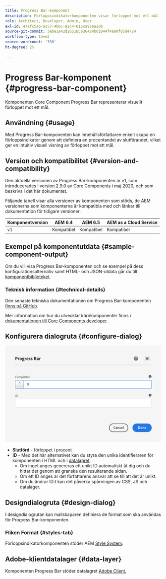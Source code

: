 ```yaml
---
title: Progress Bar-komponent
description: Förloppsindikatorkomponenten visar förloppet mot ett mål
role: Architect, Developer, Admin, User
exl-id: 47afc5a6-ac57-4b6c-92c4-015ca956a20b
source-git-commit: 3ebe1a42d265185b36424b01844f4a00f05d4724
workflow-type: tm+mt
source-wordcount: '338'
ht-degree: 2%

---
```


# Progress Bar-komponent {#progress-bar-component}

Komponenten Core Component Progress Bar representerar visuellt förloppet mot ett mål.

## Användning {#usage}

Med Progress Bar-komponenten kan innehållsförfattaren enkelt skapa en förloppsindikator genom att definiera en procentandel av slutförandet, vilket ger en intuitiv visuell visning av förloppet mot ett mål.

## Version och kompatibilitet {#version-and-compatibility}

Den aktuella versionen av Progress Bar-komponenten är v1, som introducerades i version 2.9.0 av Core Components i maj 2020, och som beskrivs i det här dokumentet.

Följande tabell visar alla versioner av komponenten som stöds, de AEM versionerna som komponenterna är kompatibla med och länkar till dokumentation för tidigare versioner.

| Komponentversion | AEM 6.4 | AEM 6.5 | AEM as a Cloud Service |
|---|---|---|---|
| v1 | Kompatibel | Kompatibel | Kompatibel |

## Exempel på komponentutdata {#sample-component-output}

Om du vill visa Progress Bar-komponenten och se exempel på dess konfigurationsalternativ samt HTML- och JSON-utdata går du till [komponentbiblioteket](https://adobe.com/go/aem_cmp_library_progressbar).

### Teknisk information {#technical-details}

Den senaste tekniska dokumentationen om Progress Bar-komponenten [finns på GitHub](https://adobe.com/go/aem_cmp_tech_progress_v1).

Mer information om hur du utvecklar kärnkomponenter finns i [dokumentationen till Core Components developer](/help/developing/overview.md).

## Konfigurera dialogruta {#configure-dialog}

![Förloppsindikatorkomponentens redigeringsdialogruta](/help/assets/progress-bar-edit.png)

* **Slutförd**  - förloppet i procent
* **ID**  - Med det här alternativet kan du styra den unika identifieraren för komponenten i HTML och i  [datalagret](/help/developing/data-layer/overview.md).
   * Om inget anges genereras ett unikt ID automatiskt åt dig och du hittar det genom att granska den resulterande sidan.
   * Om ett ID anges är det författarens ansvar att se till att det är unikt.
   * Om du ändrar ID:t kan det påverka spårningen av CSS, JS och datalager.

## Designdialogruta {#design-dialog}

I designdialogrutan kan mallskaparen definiera de format som ska användas för Progress Bar-komponenten.

### Fliken Format {#styles-tab}

Förloppsindikatorkomponenten stöder AEM [Style System](/help/get-started/authoring.md#component-styling).

## Adobe-klientdatalager {#data-layer}

Komponenten Progress Bar stöder datalagret [Adobe Client.](/help/developing/data-layer/overview.md)
